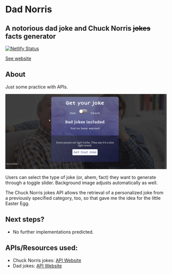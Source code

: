 # Dad Norris
## A notorious dad joke and Chuck Norris ~~jokes~~ facts generator
[![Netlify Status](https://api.netlify.com/api/v1/badges/eae690e9-0d93-42d8-aff7-7862b3215b8b/deploy-status)](https://app.netlify.com/sites/dadnorris/deploys)

[See website](https://dadnorris.netlify.app/)

## About
Just some practice with APIs. 

![Website view](img/dadnorrisdemo.gif)

Users can select the type of joke (or, ahem, fact) they want to generate through a toggle slider. Background image adjusts automatically as well.

The Chuck Norris jokes API allows the retrieval of a personalized joke from a previously specified category, too, so that gave me the idea for the little Easter Egg.

## Next steps?
- No further implementations predicted.

## APIs/Resources used:
- Chuck Norris jokes: [API Website](https://api.chucknorris.io/)
- Dad jokes: [API Website](https://icanhazdadjoke.com/)